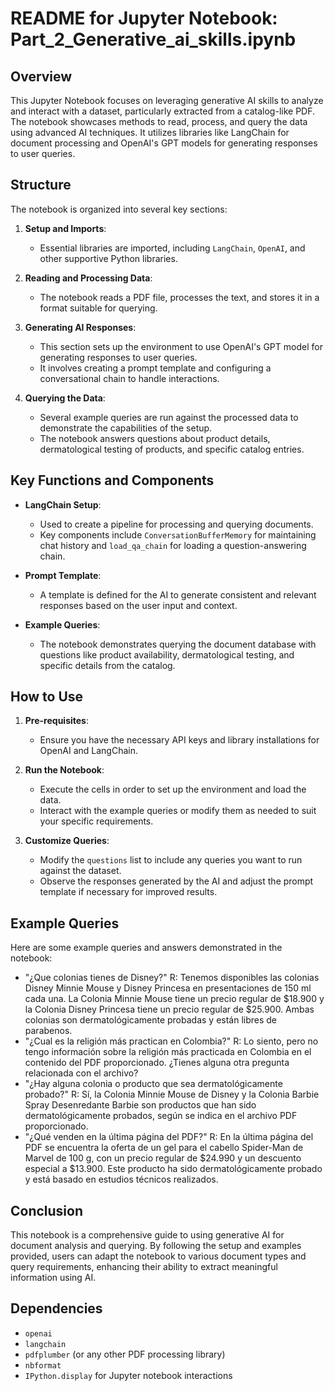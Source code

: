 
# README for Jupyter Notebook: Part_2_Generative_ai_skills.ipynb

## Overview

This Jupyter Notebook focuses on leveraging generative AI skills to analyze and interact with a dataset, particularly extracted from a catalog-like PDF. The notebook showcases methods to read, process, and query the data using advanced AI techniques. It utilizes libraries like LangChain for document processing and OpenAI's GPT models for generating responses to user queries.

## Structure

The notebook is organized into several key sections:

1. **Setup and Imports**:
    - Essential libraries are imported, including `LangChain`, `OpenAI`, and other supportive Python libraries.
    
2. **Reading and Processing Data**:
    - The notebook reads a PDF file, processes the text, and stores it in a format suitable for querying.
    
3. **Generating AI Responses**:
    - This section sets up the environment to use OpenAI's GPT model for generating responses to user queries.
    - It involves creating a prompt template and configuring a conversational chain to handle interactions.

4. **Querying the Data**:
    - Several example queries are run against the processed data to demonstrate the capabilities of the setup.
    - The notebook answers questions about product details, dermatological testing of products, and specific catalog entries.

## Key Functions and Components

- **LangChain Setup**:
    - Used to create a pipeline for processing and querying documents.
    - Key components include `ConversationBufferMemory` for maintaining chat history and `load_qa_chain` for loading a question-answering chain.

- **Prompt Template**:
    - A template is defined for the AI to generate consistent and relevant responses based on the user input and context.
    
- **Example Queries**:
    - The notebook demonstrates querying the document database with questions like product availability, dermatological testing, and specific details from the catalog.

## How to Use

1. **Pre-requisites**:
    - Ensure you have the necessary API keys and library installations for OpenAI and LangChain.
    
2. **Run the Notebook**:
    - Execute the cells in order to set up the environment and load the data.
    - Interact with the example queries or modify them as needed to suit your specific requirements.

3. **Customize Queries**:
    - Modify the `questions` list to include any queries you want to run against the dataset.
    - Observe the responses generated by the AI and adjust the prompt template if necessary for improved results.

## Example Queries

Here are some example queries and answers demonstrated in the notebook:

- "¿Que colonias tienes de Disney?"
  R: Tenemos disponibles las colonias Disney Minnie Mouse y Disney Princesa en presentaciones de 150 ml cada una. La Colonia Minnie Mouse tiene un precio regular de $18.900 y la Colonia Disney Princesa tiene un precio regular de      $25.900. Ambas colonias son dermatológicamente probadas y están libres de parabenos.
- "¿Cual es la religión más practican en Colombia?"
  R: Lo siento, pero no tengo información sobre la religión más practicada en Colombia en el contenido del PDF proporcionado. ¿Tienes alguna otra pregunta relacionada con el archivo?
- "¿Hay alguna colonia o producto que sea dermatológicamente probado?"
  R: Sí, la Colonia Minnie Mouse de Disney y la Colonia Barbie Spray Desenredante Barbie son productos que han sido dermatológicamente probados, según se indica en el archivo PDF proporcionado.
- "¿Qué venden en la última página del PDF?"
  R: En la última página del PDF se encuentra la oferta de un gel para el cabello Spider-Man de Marvel de 100 g, con un precio regular de $24.990 y un descuento especial a $13.900. Este producto ha sido dermatológicamente probado y está basado en estudios técnicos realizados.

## Conclusion

This notebook is a comprehensive guide to using generative AI for document analysis and querying. By following the setup and examples provided, users can adapt the notebook to various document types and query requirements, enhancing their ability to extract meaningful information using AI.

## Dependencies

- `openai`
- `langchain`
- `pdfplumber` (or any other PDF processing library)
- `nbformat`
- `IPython.display` for Jupyter notebook interactions
